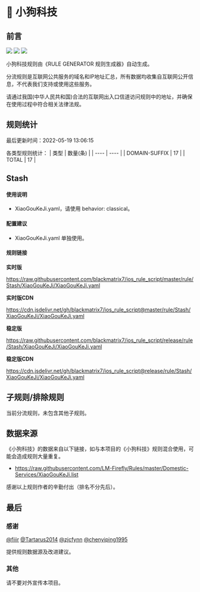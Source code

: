# 🧸 小狗科技

## 前言

![](https://shields.io/badge/-移除重复规则-ff69b4) ![](https://shields.io/badge/-DOMAIN与DOMAIN--SUFFIX合并-green) ![](https://shields.io/badge/-IP--CIDR(6)合并-blueviolet) 

小狗科技规则由《RULE GENERATOR 规则生成器》自动生成。

分流规则是互联网公共服务的域名和IP地址汇总，所有数据均收集自互联网公开信息，不代表我们支持或使用这些服务。

请通过我国(中华人民共和国)合法的互联网出入口信道访问规则中的地址，并确保在使用过程中符合相关法律法规。

## 规则统计

最后更新时间：2022-05-19 13:06:15

各类型规则统计：
| 类型 | 数量(条)  | 
| ---- | ----  |
| DOMAIN-SUFFIX | 17  | 
| TOTAL | 17  | 


## Stash 

#### 使用说明
- XiaoGouKeJi.yaml，请使用 behavior: classical。

#### 配置建议
- XiaoGouKeJi.yaml 单独使用。

#### 规则链接
**实时版**

https://raw.githubusercontent.com/blackmatrix7/ios_rule_script/master/rule/Stash/XiaoGouKeJi/XiaoGouKeJi.yaml

**实时版CDN**

https://cdn.jsdelivr.net/gh/blackmatrix7/ios_rule_script@master/rule/Stash/XiaoGouKeJi/XiaoGouKeJi.yaml

**稳定版**

https://raw.githubusercontent.com/blackmatrix7/ios_rule_script/release/rule/Stash/XiaoGouKeJi/XiaoGouKeJi.yaml

**稳定版CDN**

https://cdn.jsdelivr.net/gh/blackmatrix7/ios_rule_script@release/rule/Stash/XiaoGouKeJi/XiaoGouKeJi.yaml

## 子规则/排除规则


当前分流规则，未包含其他子规则。

## 数据来源

《小狗科技》的数据来自以下链接，如与本项目的《小狗科技》规则混合使用，可能会造成规则大量重复。

- https://raw.githubusercontent.com/LM-Firefly/Rules/master/Domestic-Services/XiaoGouKeJi.list


感谢以上规则作者的辛勤付出（排名不分先后）。

## 最后

### 感谢

[@fiiir](https://github.com/fiiir) [@Tartarus2014](https://github.com/Tartarus2014) [@zjcfynn](https://github.com/zjcfynn) [@chenyiping1995](https://github.com/chenyiping1995) 

提供规则数据源及改进建议。

### 其他

请不要对外宣传本项目。